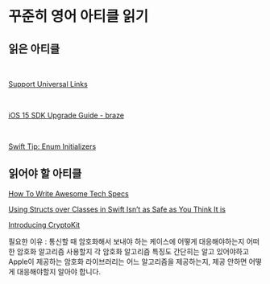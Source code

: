 
# 꾸준히 영어 아티클 읽기


## 읽은 아티클

<br>

[Support Universal Links](https://github.com/jeehge/Study/blob/master/Article/Text/SupportUniversalLinks.md)

<br>

[iOS 15 SDK Upgrade Guide - braze](https://github.com/jeehge/Study/blob/master/Article/Text/iOS15SDKUpgradeGuide.md)

<br>

[Swift Tip: Enum Initializers](https://github.com/jeehge/Study/blob/master/Article/Text/EnumInitializers.md)

## 읽어야 할 아티클

[How To Write Awesome Tech Specs](https://eng.lyft.com/awesome-tech-specs-86eea8e45bb9)


[Using Structs over Classes in Swift Isn’t as Safe as You Think It is](https://medium.com/devgauge/using-structs-over-classes-in-swift-isnt-as-safe-as-you-think-it-is-a59794d10c31)

[Introducing CryptoKit](https://www.raywenderlich.com/10846296-introducing-cryptokit)

필요한 이유 : 통신할 때 암호화해서 보내야 하는 케이스에 어떻게 대응해야하는지 어떠한 암호화 알고리즘 사용할지 각 암호화 알고리즘 특징도 간단히는 알고 있어야하고 Apple이 제공하는 암호화 라이브러리는 어느 알고리즘을 제공하는지, 제공 안하면 어떻게 대응해야할지 알아야 합니다.

<br>
